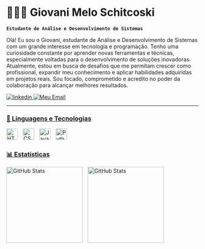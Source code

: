 # 👩🏻‍💻 Giovani Melo Schitcoski

**`Estudante de Análise e Desenvolvimento de Sistemas`**

  Olá! Eu sou o Giovani, estudante de Análise e Desenvolvimento de Sistemas com um grande interesse em tecnologia e programação. Tenho uma curiosidade constante por aprender novas ferramentas e técnicas, especialmente voltadas para o desenvolvimento de soluções inovadoras.
  Atualmente, estou em busca de desafios que me permitam crescer como profissional, expandir meu conhecimento e aplicar habilidades adquiridas em projetos reais. Sou focado, comprometido e acredito no poder da colaboração para alcançar melhores resultados.

<p align="left">
    <a href="https://www.linkedin.com/in/giovani-melo-schitcoski-4b84a91a3/">
        <img 
            alt="linkedin" 
            title="Meu Linkedin" 
            src=https://img.shields.io/badge/LinkedIn-0077B5?style=for-the-badge&logo=linkedin&logoColor=white
        />
  </a>
    <a href="mailto:giovanimelo3007@gmail.com">
        <img 
            alt="Meu Email" 
            title="" 
            src="https://img.shields.io/badge/Gmail-D14836?style=for-the-badge&logo=gmail&logoColor=white"
        />
    
</p>

---

### 🤖 Linguagens e Tecnologias

<img 
    align="left" 
    alt="HTML"
    title="HTML" 
    width="30px" 
    style="padding-right: 10px;" 
    src="https://cdn.jsdelivr.net/gh/devicons/devicon@latest/icons/html5/html5-original.svg" 
/>
<img 
    align="left" 
    alt="CSS" 
    title="CSS"
    width="30px" 
    style="padding-right: 10px;" 
    src="https://cdn.jsdelivr.net/gh/devicons/devicon@latest/icons/css3/css3-original.svg" 
/>
<img 
    align="left" 
    alt="JavaScript" 
    title="JavaScript"
    width="30px" 
    style="padding-right: 10px;" 
    src="https://cdn.jsdelivr.net/gh/devicons/devicon@latest/icons/javascript/javascript-original.svg" 
/>

<img 
    align="left" 
    alt="Python" 
    title="Python"
    width="30px" 
    style="padding-right: 10px;" 
    src="https://cdn.jsdelivr.net/gh/devicons/devicon@latest/icons/python/python-original.svg" 
/>

<br/>
<br/>

### 📊 Estatísticas

<p>
  <img 
    align="left" 
    alt="GitHub Stats" 
    height="200" 
    style="padding-right: 10px;" 
    src="https://github-readme-stats.vercel.app/api?username=giovanischitcoski&show_icons=true&theme=tokyonight&include_all_commits=true&locale=pt-br" 
  />

<img 
      align="left" 
      alt="GitHub Stats" 
      height="200" 
      src="https://github-readme-stats.vercel.app/api/top-langs/?username=giovanischitcoski&theme=tokyonight&layout=compact&custom_title=Tecnologias&langs_count=9" 
  />

</p>
